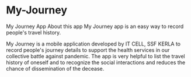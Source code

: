 # My-Journey
My Journey App
About this app
My Journey app is an easy way to record people's travel history.

My Journey is a mobile application developed by IT CELL, SSF KERLA to record people's journey details to support the health services in our collective battle against pandemic. The app is very helpful to list the travel history of oneself and to recognize the social interactions and reduces the chance of dissemination of the decease.

